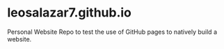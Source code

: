 # leosalazar7.github.io
Personal Website Repo to test the use of GitHub pages to natively build a website.
